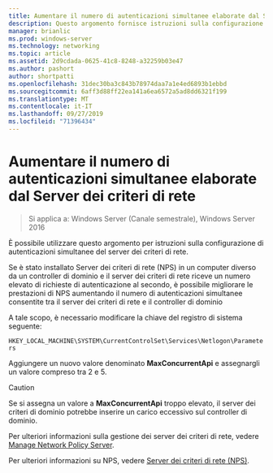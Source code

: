 ```yaml
---
title: Aumentare il numero di autenticazioni simultanee elaborate dal Server dei criteri di rete
description: Questo argomento fornisce istruzioni sulla configurazione di autenticazioni simultanee del server dei criteri di rete in Windows Server 2016.
manager: brianlic
ms.prod: windows-server
ms.technology: networking
ms.topic: article
ms.assetid: 2d9cdada-0625-41c8-8248-a32259b03e47
ms.author: pashort
author: shortpatti
ms.openlocfilehash: 31dec30ba3c843b78974daa7a1e4ed6893b1ebbd
ms.sourcegitcommit: 6aff3d88ff22ea141a6ea6572a5ad8dd6321f199
ms.translationtype: MT
ms.contentlocale: it-IT
ms.lasthandoff: 09/27/2019
ms.locfileid: "71396434"
---
```

# <a name="increase-concurrent-authentications-processed-by-nps"></a>Aumentare il numero di autenticazioni simultanee elaborate dal Server dei criteri di rete

>Si applica a: Windows Server (Canale semestrale), Windows Server 2016

È possibile utilizzare questo argomento per istruzioni sulla configurazione di autenticazioni simultanee del server dei criteri di rete.

Se è stato installato Server dei criteri di rete \(NPS\) in un computer diverso da un controller di dominio e il server dei criteri di rete riceve un numero elevato di richieste di autenticazione al secondo, è possibile migliorare le prestazioni di NPS aumentando il numero di autenticazioni simultanee consentite tra il server dei criteri di rete e il controller di dominio

A tale scopo, è necessario modificare la chiave del registro di sistema seguente: 

`HKEY_LOCAL_MACHINE\SYSTEM\CurrentControlSet\Services\Netlogon\Parameters`

Aggiungere un nuovo valore denominato **MaxConcurrentApi** e assegnargli un valore compreso tra 2 e 5. 

>[!CAUTION]
>Se si assegna un valore a **MaxConcurrentApi** troppo elevato, il server dei criteri di dominio potrebbe inserire un carico eccessivo sul controller di dominio.

Per ulteriori informazioni sulla gestione dei server dei criteri di rete, vedere [Manage Network Policy Server](nps-manage-top.md).

Per ulteriori informazioni su NPS, vedere [Server dei criteri di rete (NPS)](nps-top.md).